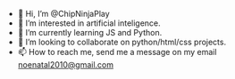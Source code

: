 - 👋 Hi, I’m @ChipNinjaPlay
- 👀 I’m interested in artificial inteligence.
- 🌱 I’m currently learning JS and Python.
- 💞️ I’m looking to collaborate on python/html/css projects.
- 📫 How to reach me, send me a message on my email noenatal2010@gmail.com

<!---
ChipNinjaPlay/ChipNinjaPlay is a ✨ special ✨ repository because its `README.md` (this file) appears on your GitHub profile.
You can click the Preview link to take a look at your changes.
--->
